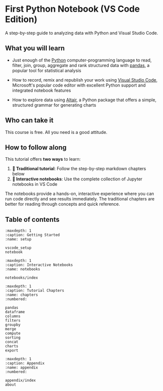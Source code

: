 # First Python Notebook (VS Code Edition)

A step-by-step guide to analyzing data with Python and Visual Studio Code.

## What you will learn

* Just enough of the [Python](https://www.python.org/) computer-programming language to read, filter, join, group, aggregate and rank structured data with [pandas](http://pandas.pydata.org/), a popular tool for statistical analysis

* How to record, remix and republish your work using [Visual Studio Code](https://code.visualstudio.com/), Microsoft's popular code editor with excellent Python support and integrated notebook features

* How to explore data using [Altair](https://altair-viz.github.io/), a Python package that offers a simple, structured grammar for generating charts

## Who can take it

This course is free. All you need is a good attitude.

## How to follow along

This tutorial offers **two ways** to learn:

1. **📖 Traditional tutorial**: Follow the step-by-step markdown chapters below
2. **📓 Interactive notebooks**: Use the complete collection of Jupyter notebooks in VS Code

The notebooks provide a hands-on, interactive experience where you can run code directly and see results immediately. The traditional chapters are better for reading through concepts and quick reference.

## Table of contents

```{toctree}
:maxdepth: 1
:caption: Getting Started
:name: setup

vscode_setup
notebook
```

```{toctree}
:maxdepth: 1
:caption: Interactive Notebooks
:name: notebooks

notebooks/index
```

```{toctree}
:maxdepth: 1
:caption: Tutorial Chapters
:name: chapters
:numbered:

pandas
dataframe
columns
filters
groupby
merge
compute
sorting
concat
charts
export
```

```{toctree}
:maxdepth: 1
:caption: Appendix
:name: appendix
:numbered:

appendix/index
about
```
